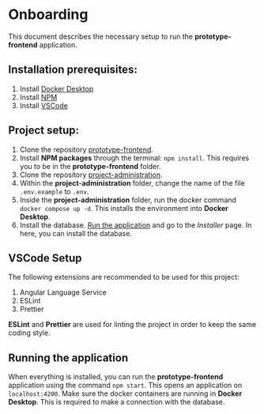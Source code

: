 # Onboarding

This document describes the necessary setup to run the **prototype-frontend** application.

## Installation prerequisites:

1. Install [Docker Desktop](https://www.docker.com/products/docker-desktop/)
2. Install [NPM](https://nodejs.org/en/download/)
3. Install [VSCode](https://code.visualstudio.com/)

## Project setup:

1. Clone the repository [prototype-frontend](https://github.com/AmpersandTarski/prototype-frontend).
2. Install **NPM packages** through the terminal: `npm install`. This requires you to be in the **prototype-frontend** folder.
3. Clone the repository [project-administration](https://github.com/Michiel-s/Project-administration).
4. Within the **project-administration** folder, change the name of the file `.env.example` to `.env`.
5. Inside the **project-administration** folder, run the docker command `docker compose up -d`. This installs the environment into **Docker Desktop**.
6. Install the database. [Run the application](#running-the-application) and go to the _Installer_ page. In here, you can install the database.

## VSCode Setup

The following extensions are recommended to be used for this project:

1. Angular Language Service
2. ESLint
3. Prettier

**ESLint** and **Prettier** are used for linting the project in order to keep the same coding style.

## Running the application

When everything is installed, you can run the **prototype-frontend** application using the command `npm start`. This opens an application on `localhost:4200`. Make sure the docker containers are running in **Docker Desktop**. This is required to make a connection with the database.
